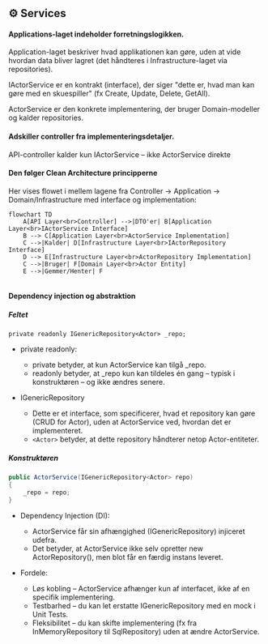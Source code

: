 # <h2 id="services">⚙️ Services</h2>
#### Applications-laget indeholder forretningslogikken.
Application-laget beskriver hvad applikationen kan gøre, uden at vide hvordan data bliver lagret (det håndteres i Infrastructure-laget via repositories).

IActorService er en kontrakt (interface), der siger "dette er, hvad man kan gøre med en skuespiller" (fx Create, Update, Delete, GetAll).

ActorService er den konkrete implementering, der bruger Domain-modeller og kalder repositories.

#### Adskiller controller fra implementeringsdetaljer.
API-controller kalder kun IActorService – ikke ActorService direkte

#### Den følger Clean Architecture principperne
Her vises flowet i mellem lagene fra Controller → Application → Domain/Infrastructure med interface og implementation:

```mermaid
flowchart TD
    A[API Layer<br>Controller] -->|DTO'er| B[Application Layer<br>IActorService Interface]
    B --> C[Application Layer<br>ActorService Implementation]
    C -->|Kalder| D[Infrastructure Layer<br>IActorRepository Interface]
    D --> E[Infrastructure Layer<br>ActorRepository Implementation]
    C -->|Bruger| F[Domain Layer<br>Actor Entity]
    E -->|Gemmer/Henter| F


```

#### Dependency injection og abstraktion

##### Feltet
`private readonly IGenericRepository<Actor> _repo;`
- private readonly:
    - private betyder, at kun ActorService kan tilgå _repo.
    - readonly betyder, at _repo kun kan tildeles én gang – typisk i konstruktøren – og ikke ændres senere.

- IGenericRepository<Actor>
    - Dette er et interface, som specificerer, hvad et repository kan gøre (CRUD for Actor), uden at ActorService ved, hvordan det er implementeret.
    - `<Actor>` betyder, at dette repository håndterer netop Actor-entiteter.

##### Konstruktøren
```csharp
public ActorService(IGenericRepository<Actor> repo)
{
    _repo = repo;
}
```
- Dependency Injection (DI):

    - ActorService får sin afhængighed (IGenericRepository<Actor>) injiceret udefra.
    - Det betyder, at ActorService ikke selv opretter new ActorRepository(), men blot får en færdig instans leveret.

- Fordele:
    - Løs kobling – ActorService afhænger kun af interfacet, ikke af en specifik implementering.
    - Testbarhed – du kan let erstatte IGenericRepository<Actor> med en mock i Unit Tests.
    - Fleksibilitet – du kan skifte implementering (fx fra InMemoryRepository til SqlRepository) uden at ændre ActorService.
